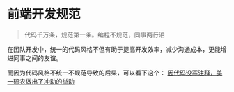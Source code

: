 <!--
 * @Author: Eddie
 * @Date: 2019-03-17 22:47:56
 * @LastEditTime: 2019-11-21 15:23:38
 * @LastEditors: Please set LastEditors
 * @Description: In User Settings Edit
 * @FilePath: /Tsign/fed-standard-master/docs/README.md
 -->
# 前端开发规范

> 代码千万条，规范第一条。编程不规范，同事两行泪

在团队开发中，统一的代码风格不但有助于提高开发效率，减少沟通成本，更能增进同事之间的友谊。

而因为代码风格不统一不规范导致的后果，可以看下这个：
[因代码没写注释，美一码农做出了冲动的举动](https://mp.weixin.qq.com/s/9VW3u0jQhhBepIFYdmhtig)

